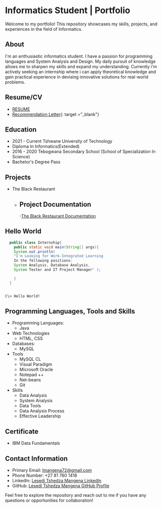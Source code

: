 # Informatics Student | Portfolio

Welcome to my portfolio! This repository showcases my skills, projects, and experiences in the field of Informatics.

## About
I'm an enthusiastic informatics student. I have a passion for programming languages and System Analysis and Design. My daily pursuit of knowledge allows me to sharpen my skills and expand my understanding. Currently i'm actively seeking an internship where i can apply theoretical knowledge and gain practical experience in devising innovative solutions for real-world problems.

## Resume/CV <a name="resume"></a>
- [RESUME](<LT MANGENA RESUME.pdf>)
- [Recommendation Letter](<Recommendation Letter.pdf>){: target ="_blank"}

## Education
- 2021 - Current Tshwane University of Technology
- Diploma In Informatics(Extended)
- 2016 - 2020 Tebogwana Secondary School (School of Specialization In Science)
-  Bachelor's Degree Pass

## Projects <a name="projects"></a>
- The Black Restaurant
  - ## Project Documentation
    -[The Black Restaurant Documentation](<The Black Restaurant Documentation.pdf>)

## Hello World <a name="code-samples"></a>

  ```java
    public class Internship{
      public static void main(String[] args){
      System.out.println(
      "I'm Looking for Work-Integrated Learning
      In the following positions:
      System Analysis, Database Analysis,
      System Tester and IT Project Manager" );

      }
    }
  ```

```html

C\> Hello World!

```

## Programming Languages, Tools and Skills <a name="skills-and-technologies"></a>

- Programming Languages:
  - Java
- Web Technologies
  - HTML, CSS
- Databases:
  - MySQL
- Tools
  - MySQL CL
  - Visual Paradigm
  - Microsoft Oracle
  - Notepad ++
  - Net-beans
  - Git
- Skills
  - Data Analysis
  - System Analysis
  - Data Tools
  - Data Analysis Process
  - Effective Leadership

## Certificate
- IBM Data Fundamentals

## Contact Information <a name="contact-information"></a>

- Primary Email: lmangena72@gmail.com
- Phone Number: +27 81 760 1418
- LinkedIn: [Lesedi Tshedza Mangena LinkedIn](https://www.linkedin.com/in/lt-mangena/)
- GitHub: [Lesedi Tshedza Mangena GitHub Profile](https://github.com/lmangena72)

Feel free to explore the repository and reach out to me if you have any questions or opportunities for collaboration!
